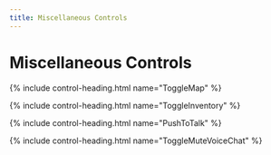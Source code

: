 ```yaml
---
title: Miscellaneous Controls
---
```


# Miscellaneous Controls

{% include control-heading.html name="ToggleMap" %}

{% include control-heading.html name="ToggleInventory" %}

{% include control-heading.html name="PushToTalk" %}

{% include control-heading.html name="ToggleMuteVoiceChat" %}